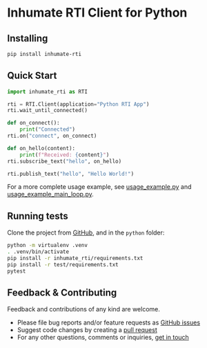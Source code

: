 # Inhumate RTI Client for Python

## Installing

```sh
pip install inhumate-rti
```

## Quick Start

```python
import inhumate_rti as RTI

rti = RTI.Client(application="Python RTI App")
rti.wait_until_connected()

def on_connect():
    print("Connected")
rti.on("connect", on_connect)

def on_hello(content): 
    print(f"Received: {content}")
rti.subscribe_text("hello", on_hello)

rti.publish_text("hello", "Hello World!")
```

For a more complete usage example, see 
[usage_example.py](https://github.com/inhumatesystems/rti-client/blob/main/python/test/usage_example.py) and 
[usage_example_main_loop.py](https://github.com/inhumatesystems/rti-client/blob/main/python/test/usage_example_main_loop.py).

## Running tests

Clone the project from [GitHub](https://github.com/inhumatesystems/rti-client), and in the `python` folder:

```sh
python -m virtualenv .venv
. .venv/bin/activate
pip install -r inhumate_rti/requirements.txt 
pip install -r test/requirements.txt
pytest
```

## Feedback & Contributing

Feedback and contributions of any kind are welcome.

- Please file bug reports and/or feature requests as [GitHub issues](https://github.com/inhumatesystems/rti-client/issues)
- Suggest code changes by creating a [pull request](https://github.com/inhumatesystems/rti-client/pulls)
- For any other questions, comments or inquiries, [get in touch](https://inhumatesystems.com/#contact)
